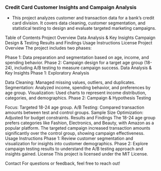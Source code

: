 ### Credit Card Customer Insights and Campaign Analysis

* This project analyzes customer and transaction data for a bank’s credit card division. It covers data cleaning, customer segmentation, and statistical testing to design and evaluate targeted marketing campaigns.

Table of Contents
Project Overview
Data Analysis & Key Insights
Campaign Design & Testing
Results and Findings
Usage Instructions
License
Project Overview
The project includes two phases:

Phase 1: Data preparation and segmentation based on age, income, and spending behavior.
Phase 2: Campaign design for a target age group (18-24), including A/B testing to measure campaign success.
Data Analysis & Key Insights
Phase 1: Exploratory Analysis

Data Cleaning: Managed missing values, outliers, and duplicates.
Segmentation: Analyzed income, spending behavior, and preferences by age group.
Visualization: Used charts to represent income distribution, categories, and demographics.
Phase 2: Campaign & Hypothesis Testing

Focus: Targeted 18-24 age group.
A/B Testing: Compared transaction amounts between test and control groups.
Sample Size Optimization: Adjusted for budget constraints.
Results and Findings
The 18-24 age group prefers categories like Fashion, Electronics, and Beauty, with Amazon as a popular platform.
The targeted campaign increased transaction amounts significantly over the control group, showing campaign effectiveness.
Usage Instructions
Phase 1: Review customer segmentation and visualization for insights into customer demographics.
Phase 2: Explore campaign testing results to understand the A/B testing approach and insights gained.
License
This project is licensed under the MIT License.

Contact
For questions or feedback, feel free to reach out!
